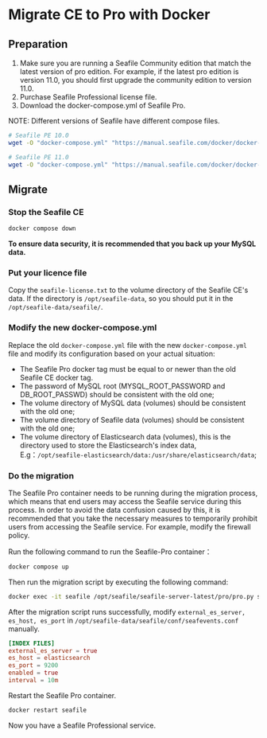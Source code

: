 # Migrate CE to Pro with Docker

## Preparation

1. Make sure you are running a Seafile Community edition that match the latest version of pro edition. For example, if the latest pro edition is version 11.0, you should first upgrade the community edition to version 11.0.
2. Purchase Seafile Professional license file.
3. Download the docker-compose.yml of Seafile Pro.

NOTE: Different versions of Seafile have different compose files.

```sh
# Seafile PE 10.0
wget -O "docker-compose.yml" "https://manual.seafile.com/docker/docker-compose/pro/10.0/docker-compose.yml"

# Seafile PE 11.0
wget -O "docker-compose.yml" "https://manual.seafile.com/docker/docker-compose/pro/11.0/docker-compose.yml"
```

## Migrate

### Stop the Seafile CE

```sh
docker compose down

```

**To ensure data security, it is recommended that you back up your MySQL data.**

### Put your licence file

Copy the `seafile-license.txt` to the volume directory of the Seafile CE's data. If the directory is `/opt/seafile-data`, so you should put it in the `/opt/seafile-data/seafile/`.

### Modify the new docker-compose.yml

Replace the old `docker-compose.yml` file with the new `docker-compose.yml` file and modify its configuration based on your actual situation:

* The Seafile Pro docker tag must be equal to or newer than the old Seafile CE docker tag.
* The password of MySQL root (MYSQL_ROOT_PASSWORD and DB_ROOT_PASSWD) should be consistent with the old one;
* The volume directory of MySQL data (volumes) should be consistent with the old one;
* The volume directory of Seafile data (volumes) should be consistent with the old one;
* The volume directory of Elasticsearch data (volumes), this is the directory used to store the Elasticsearch's index data, E.g：`/opt/seafile-elasticsearch/data:/usr/share/elasticsearch/data`;

### Do the migration

The Seafile Pro container needs to be running during the migration process, which means that end users may access the Seafile service during this process. In order to avoid the data confusion caused by this, it is recommended that you take the necessary measures to temporarily prohibit users from accessing the Seafile service. For example, modify the firewall policy.

Run the following command to run the Seafile-Pro container：

```sh
docker compose up

```

Then run the migration script by executing the following command:

```sh
docker exec -it seafile /opt/seafile/seafile-server-latest/pro/pro.py setup --migrate

```

After the migration script runs successfully, modify `external_es_server, es_host, es_port` in `/opt/seafile-data/seafile/conf/seafevents.conf` manually.

```conf
[INDEX FILES]
external_es_server = true
es_host = elasticsearch
es_port = 9200
enabled = true
interval = 10m
```

Restart the Seafile Pro container.

```sh
docker restart seafile
```

Now you have a Seafile Professional service.
